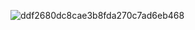 ![ddf2680dc8cae3b8fda270c7ad6eb468](https://github.com/user-attachments/assets/6ce21441-5ae1-4433-8ed8-977207f4fa8f)
